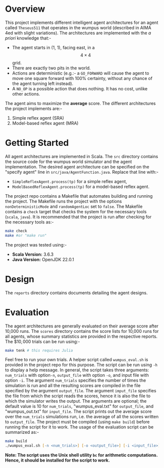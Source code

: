 # Overview

This project implements different intelligent agent architectures for an agent called `Theseus511` that operates in the wumpus world (described in AIMA 4ed with slight variations). The architectures are implemented with the *a priori* knowledge that:-

+ The agent starts in (1, 1), facing east, in a $$4 \times 4$$ grid.
+ There are exactly two pits in the world.
+ Actions are deterministic (e.g.:- a `GO_FORWARD` will cause the agent to move one square forward with 100% certainty, without any chance of the agent turning left instead).
+ A `NO_OP` is a possible action that does nothing. It has no cost, unlike other actions.

The agent aims to maximize the **average** score. The different architectures the project implements are:-

1. Simple reflex agent (SRA)
2. Model-based reflex agent (MRA) 

# Getting Started

All agent architectures are implemented in Scala. The `src` directory contains the source code for the wumpus world simulator and the agent implementation. The desired agent architecture can be specified on the "specify agent" line in `src/java/AgentFunction.java`. Replace that line with:-

+ `SimpleReflexAgent.process(tp)` for a simple reflex agent,
+ `ModelBasedReflexAgent.process(tp)` for a model-based reflex agent.

The project repo contains a Makefile that automates building and running the project. The Makefile runs the project with the options `nonDeterministicMode` and `randomAgentLoc` set to `false`. The Makefile contains a `check` target that checks the system for the necessary tools (`scala`, `java`). It is recommended that the project is run after checking for the necessary tools as:-

```zsh
make check
make #or "make run"
```

The project was tested using:-

+ **Scala Version:** 3.6.3
+ **Java Version:** OpenJDK 22.0.1

# Design

The `reports` directory contains documents detailing the agent designs.

# Evaluation

The agent architectures are generally evaluated on their average score after 10,000 runs. The `scores` directory contains the score lists for 10,000 runs for all agents, whose summary statistics are provided in the respective reports. The $$10,\!000$ trials can be run using:-
```zsh
make tenk # this requires Julia
```
Feel free to run your own trials. A helper script called `wumpus_eval.sh` is provided in the project repo for this purpose. The script can be run using `-h` to display a help message. In general, the script takes three arguments: `num_trials` with option`-n`, `output_file` with option `-o`, and input file with option `-i`. The argument `num_trials` specifies the number of times the simulation is run and all the resulting scores are compiled in the file specified by the argument `output_file`. The argument `imput_file` specifies the file from which the script reads the scores, hence it is also the file to which the simulator writes the output. The arguments are optional; the default value is 10 for `num_trials`, "wumpus_eval.txt" for `output_file`, and "wumpus_out.txt" for `input_file`. The script prints out the average score over the `num_trials` simulations run, i.e. the average of all the scores written to `output_file`. The project must be compiled (using `make build`) before running the script for it to work. The usage of the evaluation script can be summarized as:-

```zsh
make build
./wumpus_eval.sh [-n <num_trials>] [-o <output_file>] [-i <input_file>] [-h]
```

**Note: The script uses the Unix shell utility `bc` for arithmetic computations. Hence, it should be installed for the script to work.**
